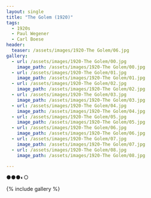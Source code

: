 ```yaml
---
layout: single
title: "The Golem (1920)"
tags:
  - 1920s 
  - Paul Wegener
  - Carl Boese
header:
  teaser: /assets/images/1920-The Golem/06.jpg
gallery:
  - url: /assets/images/1920-The Golem/00.jpg
    image_path: /assets/images/1920-The Golem/00.jpg  
  - url: /assets/images/1920-The Golem/01.jpg
    image_path: /assets/images/1920-The Golem/01.jpg
  - url: /assets/images/1920-The Golem/02.jpg
    image_path: /assets/images/1920-The Golem/02.jpg
  - url: /assets/images/1920-The Golem/03.jpg
    image_path: /assets/images/1920-The Golem/03.jpg
  - url: /assets/images/1920-The Golem/04.jpg
    image_path: /assets/images/1920-The Golem/04.jpg
  - url: /assets/images/1920-The Golem/05.jpg
    image_path: /assets/images/1920-The Golem/05.jpg
  - url: /assets/images/1920-The Golem/06.jpg
    image_path: /assets/images/1920-The Golem/06.jpg
  - url: /assets/images/1920-The Golem/07.jpg
    image_path: /assets/images/1920-The Golem/07.jpg
  - url: /assets/images/1920-The Golem/08.jpg
    image_path: /assets/images/1920-The Golem/08.jpg

---
```

●●●◐○

{% include gallery %}
